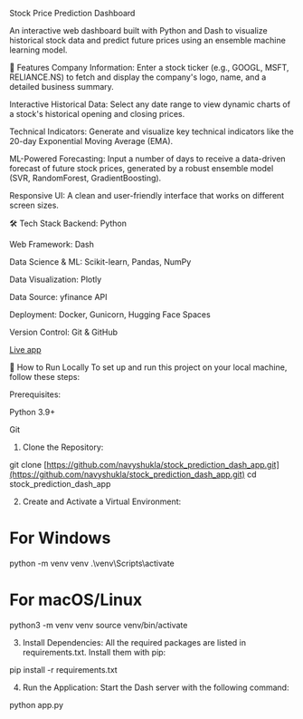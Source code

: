 Stock Price Prediction Dashboard

An interactive web dashboard built with Python and Dash to visualize historical stock data and predict future prices using an ensemble machine learning model.

🚀 Features
Company Information: Enter a stock ticker (e.g., GOOGL, MSFT, RELIANCE.NS) to fetch and display the company's logo, name, and a detailed business summary.

Interactive Historical Data: Select any date range to view dynamic charts of a stock's historical opening and closing prices.

Technical Indicators: Generate and visualize key technical indicators like the 20-day Exponential Moving Average (EMA).

ML-Powered Forecasting: Input a number of days to receive a data-driven forecast of future stock prices, generated by a robust ensemble model (SVR, RandomForest, GradientBoosting).

Responsive UI: A clean and user-friendly interface that works on different screen sizes.

🛠️ Tech Stack
Backend: Python

Web Framework: Dash

Data Science & ML: Scikit-learn, Pandas, NumPy

Data Visualization: Plotly

Data Source: yfinance API

Deployment: Docker, Gunicorn, Hugging Face Spaces

Version Control: Git & GitHub

[Live app](https://huggingface.co/spaces/navyyshukla/stock-prediction-app)

🔧 How to Run Locally
To set up and run this project on your local machine, follow these steps:

Prerequisites:

Python 3.9+

Git

1. Clone the Repository:

git clone [https://github.com/navyshukla/stock_prediction_dash_app.git](https://github.com/navyshukla/stock_prediction_dash_app.git)
cd stock_prediction_dash_app

2. Create and Activate a Virtual Environment:

# For Windows
python -m venv venv
.\venv\Scripts\activate

# For macOS/Linux
python3 -m venv venv
source venv/bin/activate

3. Install Dependencies:
All the required packages are listed in requirements.txt. Install them with pip:

pip install -r requirements.txt

4. Run the Application:
Start the Dash server with the following command:

python app.py

